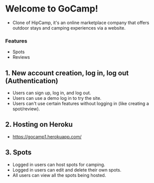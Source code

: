 # Welcome to **GoCamp**!

- Clone of HipCamp, it's an online marketplace company that offers outdoor stays and camping experiences via a website.

### Features

- Spots
- Reviews

## 1. New account creation, log in, log out (Authentication)
- Users can sign up, log in, and log out.
- Users can use a demo log in to try the site.
- Users can't use certain features without logging in (like creating a spot/review).

## 2. Hosting on Heroku

- https://gocamp1.herokuapp.com/

## 3. Spots
- Logged in users can host spots for camping.
- Logged in users can edit and delete their own spots.
- All users can view all the spots being hosted.
